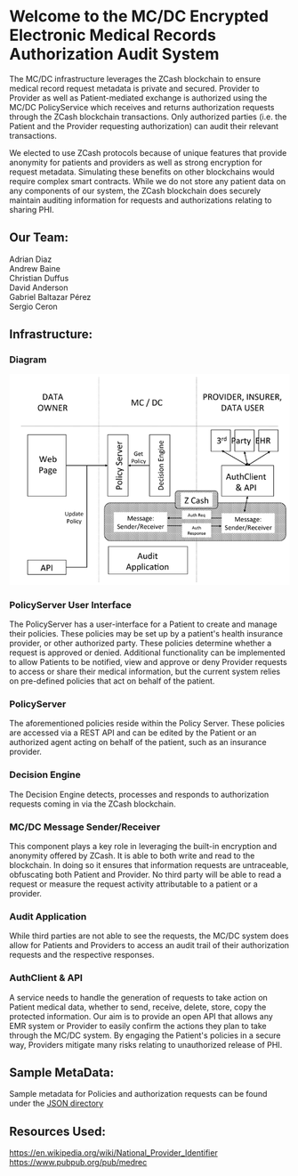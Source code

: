 Welcome to the MC/DC Encrypted Electronic Medical Records Authorization Audit System
====================

The MC/DC infrastructure leverages the ZCash blockchain to ensure medical record request metadata is private and secured. Provider to Provider as well as Patient-mediated exchange is authorized using the MC/DC PolicyService which receives and returns authorization requests through the ZCash blockchain transactions.  Only authorized parties (i.e. the Patient and the Provider requesting authorization) can audit their relevant transactions.        

We elected to use ZCash protocols because of unique features that provide anonymity for patients and providers as well as strong encryption for request metadata.  Simulating these benefits on other blockchains would require complex smart contracts.  While we do not store any patient data on any components of our system, the ZCash blockchain does securely maintain auditing information for requests and authorizations relating to sharing PHI.


Our Team:
---------------------

Adrian Diaz<br>
Andrew Baine<br>
Christian Duffus<br>
David Anderson<br>
Gabriel Baltazar Pérez<br>
Sergio Ceron<br>


Infrastructure:
---------------------

### Diagram
![Image of Components](/images/Diagram.png)


### PolicyServer User Interface
The PolicyServer has a user-interface for a Patient to create and manage their policies.  These policies may be set up by a patient's health insurance provider, or other authorized party.  These policies determine whether a request is approved or denied.
Additional functionality can be implemented to allow Patients to be notified, view and approve or deny Provider requests to access or share their medical information, but the current system relies on pre-defined policies that act on behalf of the patient.

### PolicyServer
The aforementioned policies reside within the Policy Server.  These policies are accessed via a REST API and can be edited by the Patient or an authorized agent acting on behalf of the patient, such as an insurance provider.

### Decision Engine
The Decision Engine detects, processes and responds to authorization requests coming in via the ZCash blockchain.  

### MC/DC Message Sender/Receiver
This component plays a key role in leveraging the built-in encryption and anonymity offered by ZCash.  It is able to both write and read to the blockchain.  In doing so it ensures that information requests are untraceable, obfuscating both Patient and Provider.  No third party will be able to read a request or measure the request activity attributable to a patient or a provider.

### Audit Application
While third parties are not able to see the requests, the MC/DC system does allow for Patients and Providers to access an audit trail of their authorization requests and the respective responses.

### AuthClient & API
A service needs to handle the generation of requests to take action on Patient medical data, whether to send, receive, delete, store, copy the protected information.  Our aim is to provide an open API that allows any EMR system or Provider to easily confirm the actions they plan to take through the MC/DC system.  By engaging the Patient's policies in a secure way, Providers mitigate many risks relating to unauthorized release of PHI.


Sample MetaData:
---------------------

Sample metadata for Policies and authorization requests can be found under the [JSON directory](/JSON)



Resources Used:
---------------------

https://en.wikipedia.org/wiki/National_Provider_Identifier<br>
https://www.pubpub.org/pub/medrec





